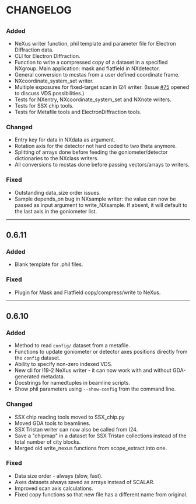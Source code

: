 # CHANGELOG

##

### Added
- NeXus writer function, phil template and parameter file for Electron Diffraction data.
- CLI for Electron Diffraction.
- Function to write a compressed copy of a dataset in a specified NXgroup. Main application: mask and flatfield in NXdetector.
- General conversion to mcstas from a user defined coordinate frame.
- NXcoordinate_system_set writer.
- Multiple exposures for fixed-target scan in I24 writer. (Issue [#75](https://github.com/dials/nexgen/issues/75) opened to discuss VDS possibilities.)
- Tests for NXentry, NXcoordinate_system_set and NXnote writers.
- Tests for SSX chip tools.
- Tests for Metafile tools and ElectronDiffraction tools.

### Changed
- Entry key for data in NXdata as argument.
- Rotation axis for the detector not hard coded to two theta anymore.
- Splitting of arrays done before feeding the goniometer/detector dictionaries to the NXclass writers.
- All conversions to mcstas done before passing vectors/arrays to writers.

### Fixed
- Outstanding data_size order issues.
- Sample depends_on bug in NXsample writer: the value can now be passed as input argument to write_NXsample. If absent, it will default to the last axis in the goniometer list.

---
## 0.6.11

### Added
- Blank template for .phil files.

### Fixed
- Plugin for Mask and Flatfield copy/compress/write to NeXus.


---
## 0.6.10

### Added
- Method to read `config/` dataset from a metafile.
- Functions to update goniometer or detector axes positions directly from the `config` dataset.
- Ability to specify non-zero indexed VDS.
- New cli for I19-2 NeXus writer - it can now work with and without GDA-generated metadata.
- Docstrings for namedtuples in beamline scripts.
- Show phil parameters using `--show-config` from the command line.

### Changed
- SSX chip reading tools moved to SSX_chip.py
- Moved GDA tools to beamlines.
- SSX Tristan writer can now also be called from I24.
- Save a "chipmap" in a dataset for SSX Tristan collections instead of the total number of city blocks.
- Merged old write_nexus functions from scope_extract into one.

### Fixed
- Data size order - always (slow, fast).
- Axes datasets always saved as arrays instead of SCALAR.
- Improved scan axis calculations.
- Fixed copy functions so that new file has a different name from original.